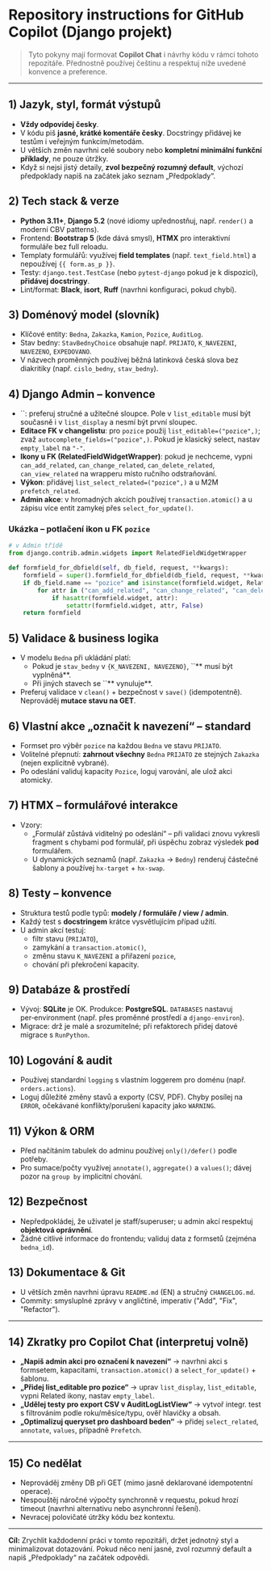 # Repository instructions for GitHub Copilot (Django projekt)

> Tyto pokyny mají formovat **Copilot Chat** i návrhy kódu v rámci tohoto repozitáře. Přednostně používej češtinu a respektuj níže uvedené konvence a preference.

---

## 1) Jazyk, styl, formát výstupů

- **Vždy odpovídej česky**.
- V kódu piš **jasné, krátké komentáře česky**. Docstringy přidávej ke testům i veřejným funkcím/metodám.
- U větších změn navrhni celé soubory nebo **kompletní minimální funkční příklady**, ne pouze útržky.
- Když si nejsi jistý detaily, **zvol bezpečný rozumný default**, výchozí předpoklady napiš na začátek jako seznam „Předpoklady“.

## 2) Tech stack & verze

- **Python 3.11+**, **Django 5.2** (nové idiomy upřednostňuj, např. `render()` a moderní CBV patterns).
- Frontend: **Bootstrap 5** (kde dává smysl), **HTMX** pro interaktivní formuláře bez full reloadu.
- Templaty formulářů: využívej **field templates** (např. `text_field.html`) a nepoužívej `{{ form.as_p }}`.
- Testy: `django.test.TestCase` (nebo `pytest-django` pokud je k dispozici), **přidávej docstringy**.
- Lint/format: **Black**, **isort**, **Ruff** (navrhni konfiguraci, pokud chybí).

## 3) Doménový model (slovník)

- Klíčové entity: `Bedna`, `Zakazka`, `Kamion`, `Pozice`, `AuditLog`.
- Stav bedny: `StavBednyChoice` obsahuje např. `PRIJATO`, `K_NAVEZENI`, `NAVEZENO`, `EXPEDOVANO`.
- V názvech proměnných používej běžná latinková česká slova bez diakritiky (např. `cislo_bedny`, `stav_bedny`).

## 4) Django Admin – konvence

- \`\`: preferuj stručné a užitečné sloupce. Pole v `list_editable` musí být současně i v `list_display` a nesmí být první sloupec.
- **Editace FK v changelistu**: pro `pozice` použij `list_editable=("pozice",)`; zvaž `autocomplete_fields=("pozice",)`. Pokud je klasický select, nastav `empty_label` na `"-"`.
- **Ikony u FK (RelatedFieldWidgetWrapper)**: pokud je nechceme, vypni `can_add_related`, `can_change_related`, `can_delete_related`, `can_view_related` na wrapperu místo ručního odstraňování.
- **Výkon**: přidávej `list_select_related=("pozice",)` a u M2M `prefetch_related`.
- **Admin akce**: v hromadných akcích používej `transaction.atomic()` a u zápisu více entit zamykej přes `select_for_update()`.

### Ukázka – potlačení ikon u FK `pozice`

```python
# v Admin třídě
from django.contrib.admin.widgets import RelatedFieldWidgetWrapper

def formfield_for_dbfield(self, db_field, request, **kwargs):
    formfield = super().formfield_for_dbfield(db_field, request, **kwargs)
    if db_field.name == "pozice" and isinstance(formfield.widget, RelatedFieldWidgetWrapper):
        for attr in ("can_add_related", "can_change_related", "can_delete_related", "can_view_related"):
            if hasattr(formfield.widget, attr):
                setattr(formfield.widget, attr, False)
    return formfield
```

## 5) Validace & business logika

- V modelu `Bedna` při ukládání platí:
  - Pokud je `stav_bedny` v `{K_NAVEZENI, NAVEZENO}`, \`\`\*\* musí být vyplněná\*\*.
  - Při jiných stavech se \`\`\*\* vynuluje\*\*.
- Preferuj validace v `clean()` + bezpečnost v `save()` (idempotentně). Neprováděj **mutace stavu na GET**.

## 6) Vlastní akce „označit k navezení“ – standard

- Formset pro výběr `pozice` na každou `Bedna` ve stavu `PRIJATO`.
- Volitelné přepnutí: **zahrnout všechny** `Bedna` `PRIJATO` ze stejných `Zakazka` (nejen explicitně vybrané).
- Po odeslání validuj kapacity `Pozice`, loguj varování, ale ulož akci atomicky.

## 7) HTMX – formulářové interakce

- Vzory:
  - „Formulář zůstává viditelný po odeslání“ – při validaci znovu vykresli fragment s chybami pod formulář, při úspěchu zobraz výsledek **pod** formulářem.
  - U dynamických seznamů (např. `Zakazka` → `Bedny`) renderuj částečné šablony a používej `hx-target` + `hx-swap`.

## 8) Testy – konvence

- Struktura testů podle typů: **modely / formuláře / view / admin**.
- Každý test s **docstringem** krátce vysvětlujícím případ užití.
- U admin akcí testuj:
  - filtr stavu (`PRIJATO`),
  - zamykání a `transaction.atomic()`,
  - změnu stavu `K_NAVEZENI` a přiřazení `pozice`,
  - chování při překročení kapacity.

## 9) Databáze & prostředí

- Vývoj: **SQLite** je OK. Produkce: **PostgreSQL**. `DATABASES` nastavuj per‑environment (např. přes proměnné prostředí a `django-environ`).
- Migrace: drž je malé a srozumitelné; při refaktorech přidej datové migrace s `RunPython`.

## 10) Logování & audit

- Používej standardní `logging` s vlastním loggerem pro doménu (např. `orders.actions`).
- Loguj důležité změny stavů a exporty (CSV, PDF). Chyby posílej na `ERROR`, očekávané konflikty/porušení kapacity jako `WARNING`.

## 11) Výkon & ORM

- Před načítáním tabulek do adminu používej `only()/defer()` podle potřeby.
- Pro sumace/počty využívej `annotate()`, `aggregate()` a `values()`; dávej pozor na `group by` implicitní chování.

## 12) Bezpečnost

- Nepředpokládej, že uživatel je staff/superuser; u admin akcí respektuj **objektová oprávnění**.
- Žádné citlivé informace do frontendu; validuj data z formsetů (zejména `bedna_id`).

## 13) Dokumentace & Git

- U větších změn navrhni úpravu `README.md` (EN) a stručný `CHANGELOG.md`.
- Commity: smysluplné zprávy v angličtině, imperativ ("Add", "Fix", "Refactor").

---

## 14) Zkratky pro Copilot Chat (interpretuj volně)

- **„Napiš admin akci pro označení k navezení“** → navrhni akci s formsetem, kapacitami, `transaction.atomic()` a `select_for_update()` + šablonu.
- **„Přidej list\_editable pro pozice“** → uprav `list_display`, `list_editable`, vypni Related ikony, nastav `empty_label`.
- **„Udělej testy pro export CSV v AuditLogListView“** → vytvoř integr. test s filtrováním podle roku/měsíce/typu, ověř hlavičky a obsah.
- **„Optimalizuj queryset pro dashboard beden“** → přidej `select_related`, `annotate`, `values`, případně `Prefetch`.

---

## 15) Co nedělat

- Neprováděj změny DB při GET (mimo jasně deklarované idempotentní operace).
- Nespouštěj náročné výpočty synchronně v requestu, pokud hrozí timeout (navrhni alternativu nebo asynchronní řešení).
- Nevracej polovičaté útržky kódu bez kontextu.

---

**Cíl:** Zrychlit každodenní práci v tomto repozitáři, držet jednotný styl a minimalizovat dotazování. Pokud něco není jasné, zvol rozumný default a napiš „Předpoklady“ na začátek odpovědi.

